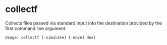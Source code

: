 # collectf

Collects files passed via standard input into the destination provided by the first command line argument.

`Usage: collectf [-simulate] [-move] dest`